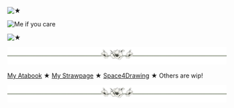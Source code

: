 


![★](https://github.com/BleedingCannibal/x/blob/df602b050c694cb3a6063a7c8a894ab9e729fcc4/tumblr_fa3f93ae7f47416bf6bb4ca86c632965_4484027f_1280.png)

![Me if you care](https://github.com/BleedingCannibal/x/blob/2a3c2c82216d6930a46f4ed5d8d5f27e9255c9a7/tumblr_8c9355a6e6c406877968849663f4ba22_8e75f178_1280.gif.webp)

![★](https://github.com/BleedingCannibal/x/blob/df602b050c694cb3a6063a7c8a894ab9e729fcc4/tumblr_fa3f93ae7f47416bf6bb4ca86c632965_4484027f_1280.png)





![★](https://github.com/BleedingCannibal/BleedingCannibal/blob/e6191e416ba95acd081f305c6c844d3be5868c6c/tumblr_611d011cf823488a7d607300a0aec026_b65e243a_1280.png)



[My Atabook](https://bleedingcannibal.atabook.org/)   ★  [My Strawpage](https://donk3yssxxxx.straw.page/)   ★  [Space4Drawing](https://drawingspacee.straw.page/)
★ Others are wip!






![★](https://github.com/BleedingCannibal/BleedingCannibal/blob/e6191e416ba95acd081f305c6c844d3be5868c6c/tumblr_611d011cf823488a7d607300a0aec026_b65e243a_1280.png)
